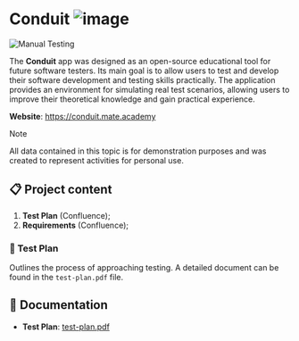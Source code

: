 # Conduit ![image](https://geps.dev/progress/10)
![Manual Testing](https://img.shields.io/badge/-Manual%20Testing-B3DDE0?style=for-the-badge) <!--![Ready To Automate](https://img.shields.io/badge/-Ready%20To%20Automate-FAD5B4?style=for-the-badge)-->

The **Conduit** app was designed as an open-source educational tool for future software testers. Its main goal is to allow users to test and develop their software development and testing skills practically. The application provides an environment for simulating real test scenarios, allowing users to improve their theoretical knowledge and gain practical experience. 

**Website**: https://conduit.mate.academy

> [!NOTE]
> All data contained in this topic is for demonstration purposes and was created to represent activities for personal use.

## 📋 Project content

1. **Test Plan** (Confluence);
2. **Requirements** (Confluence);

### 📄 Test Plan
Outlines the process of approaching testing. A detailed document can be found in the `test-plan.pdf` file.

## 📁 Documentation
- **Test Plan**: [test-plan.pdf](https://drive.google.com/file/d/1N9_BclIEtEAQhXNqiE08FuciGJ00_8iV)

<!--
## 📋 Project content
1. **RTM** (Requirement Traceability Matrix);
2. **Permission Testing**;
3. **Cart Requirements** (Confluence)
4. **Test Cases**; (TestRail)
5. **Run Tests** (TestRail) - GUI and Functional tests
6. **Bug Reports** (Trello)
7. **Test Reports**

### 🔗 1. RTM
The project uses RTM to ensure that all cart functions are tested. A detailed RTM document can be found in the `RTM.xlxs` file.

![image](https://github.com/user-attachments/assets/c858a5c4-10f7-4d85-b098-06a9533814a1)

### 🔐 2. Permission Testing
Permission testing verified access to cart functionality for the `logged-in` user and `guest`. Details of the permissions can be found in the `permission-testing.xlxs` file.

- **Guest** - Access to view the cart and add/remove products.
- **Logged-in user** - Full access to cart functions.

### 📝 3. Cart Requirements
The requirements for the functionality of the cart were created based on the data found on the site and according to my own needs, which allowed me to properly test the cart. The file `requirements.pdf` contains all the information and was created in confluence.

### 🧪 4. Test Cases
The test cases I created allow you to test the functionality of the shopping cart. The shopping cart has not been fully tested. These are only sample test cases created for your own use and were created in **TestRail**. You can access all test cases by downloading the file [test-cases.csv](https://drive.google.com/file/d/1eary8ppkEMDl6P6Ax2NxNQTQAq7uCoqH) and importing it into TestRail, or they are available in the `test.cases.xlxs` file.
- **Created**: 38 Test Cases

![image](https://github.com/user-attachments/assets/3d0c3368-1a7e-4651-9e24-2b4337325c71)

### 🧩 5. Run Tests
All 38 tests were run, included checking the user interface (GUI) and functionality. A total of 6 bugs were found and reported during the running of the tests. You can find details of the tests run in the `test-runs.xlxs` file, or you can download the '[gui.csv](https://drive.google.com/file/d/1qyX1xqI4NBUiEQqZXBw5b2DOydhj4LRS)' or '[functional.csv](https://drive.google.com/file/d/19orK3XnpscVOWvr2vcDPkdk6w3UWxqlA)' file and import them into TestRail.

![image](https://github.com/user-attachments/assets/934dcd8a-dace-4247-994f-0f4ab306adb4)

<details>
  <summary>
    <b>GUI</b>: A total of 14 tests were conducted and <b>4 bugs</b> were found.
  </summary>
<br>

![image](https://github.com/user-attachments/assets/518b2542-be34-4ab0-b30c-2044c4857eb5)
</details>

<details>
  <summary>
    <b>Functional tests</b>: A total of 24 tests were created and checked, of which <b>2 bugs</b> were found.
  </summary>
<br>
  
![image](https://github.com/user-attachments/assets/3325392f-5b82-4c56-84f5-89efd549f9ac)
</details>

### 🐞 6. Bug Reports
During the tests conducted, a total of 6 bugs were found and reported in the form of bug reports, which were executed in **Trello**. You can also find all the bug reports in the `bug-reports.xlxs` file.

**Trello**: [#JP-1](https://drive.google.com/file/d/1JtRW2kYzEezhe091UHuhD1EXHN9jomJQ), [#JP-2](https://drive.google.com/file/d/11qEsPgxHHIgnRqmafbNzTnPa9yzvijr0), [#JP-3](https://drive.google.com/file/d/1dFqu06-vwXVNfoDp8Fr-UVD00yfdp2PX), [#JP-4](https://drive.google.com/file/d/151AKQwFD9P90-kSXQHwBhnWlzzH20Yeb), [#JP-5](https://drive.google.com/file/d/1Nw4T4Dwz_NBMP3SJBquZgUSajgWJWNC0), [#JP-6](https://drive.google.com/file/d/1BmFavXznUM422re9iy-NezRimSLYTnqM)

### 📃 7. Test Reports
Detailed information on the test report can be obtained by opening the `test-reports.pdf` file.

![image](https://github.com/user-attachments/assets/a814b8a0-de35-4d16-af82-9278b46295be) ![image](https://github.com/user-attachments/assets/1a654895-b6d1-4ede-8948-a962076db874)





## 📁 Documentation
- **RTM**: [RTM.xlsx](https://docs.google.com/spreadsheets/d/1dv5GMb55A756aFzhB66i24EK7m9mjl3tSnmFojid0Q8)
- **Permission Testing**: [permission-testing.xlxs](https://docs.google.com/spreadsheets/d/1d2m8EFkMMieER7GYPcYF97bqN8sUEqH5n-hrjltaffY)
- **Cart Requirements**: [requirements.pdf](https://drive.google.com/file/d/1dDPvS2_x7UcuU-iylv2s7Y3JPXInXzMH)
- **Test Cases**: [test-cases.xlxs](https://docs.google.com/spreadsheets/d/17uW7ZPZ643ngJaIMvbOptw3WSrACYGBa)
- **Test Runs**: [test-runs.xlxs](https://docs.google.com/spreadsheets/d/1RHwItFefta8c620ekOOWOU6YYvHACBfP) 
- **Bug Reports**: [bug-reports.xlxs](https://docs.google.com/spreadsheets/d/1ZOV-nevuiZjzNDDV1dMw0YvXyfz6ZUcvoPZgO7N2faQ)
- **Test Reports**: [test-reports.pdf](https://drive.google.com/file/d/1YDI5xIW53yLMYC0scmnEHBxQftHMOtBV)

## 📊 Summary
The cart testing project has ensured that key functions have been checked and the application is working correctly. Identified bugs have been reported and are waiting to be fixed.

**Author**: Kamil Orzechowski,
**Date**: 10.11.2024
-->





<!-- OLD -->


<!--
# Conduit ![image](https://geps.dev/progress/100)
A demonstration website for testing purposes in which we can check, among other things, how the functions for creating, editing, and deleting posts and comments work, as well as check the operation of individual functionalities available in the software.

**Website**: https://conduit.mate.academy/

> [!NOTE]
> All data contained in this topic is for demonstration purposes and was created to represent activities for personal use.

#### TEST DESIGN TECHNIQUES
- [Decision Tables](https://docs.google.com/spreadsheets/d/1_QwLYoHX-wFwLkbF4XeUC8xj2N0owpHUrGfPhyajdVg/edit?usp=sharing),
- [Permission Testing](https://docs.google.com/spreadsheets/d/1sWTXYgmUzHOWZ_byyDByNwEZc-Yge0oUUuSJHusPbYI/edit?usp=sharing),
- [RTM](https://docs.google.com/spreadsheets/d/1V_a8-PQUHLUL0XI_8Qe2RyWdNLdfp5Eud5vHNXj-w6E/edit?usp=sharing)

## Test Plan - Confluence
```
https://drive.google.com/file/d/1UbIdFTEh6EvnyfX9bkic_5ouxOvzLB1g
```

## Test Cycle & Reports (QMetry)
![image](https://github.com/user-attachments/assets/a929bb53-ce3a-4e30-b29a-6b40f6cb2122)

#### Test Case Reports by Priority

![image](https://github.com/user-attachments/assets/7812772b-82de-4645-b5ca-f193ae9fd6db)

#### Test Execution Reports by Test Cycle

![image](https://github.com/user-attachments/assets/8983ce79-ddca-4d4f-9074-03333c4ca4b3)
  
#### Defects Reports by Defect Priority

![image](https://github.com/user-attachments/assets/85b0bf6a-a77a-4432-b757-07d19ec5bf22)

## Test Cases (QMetry)

```
https://docs.google.com/spreadsheets/d/1jhdSheEp4UuOUg-6s1QSJWD9kB-VjyLG8XLarTi69gE
```

![image](https://github.com/user-attachments/assets/d59651e5-b644-4ff8-bc44-72c53268dddb)

## Bugs (Jira)

```
https://docs.google.com/spreadsheets/d/1IOOXzgVQhU8L94FGYlnniQPbRjLNq-5KXBSmMT0aptQ
```

![image](https://github.com/user-attachments/assets/21b8708b-b9ca-479c-8d6e-03b2e99c83ca)
-->
